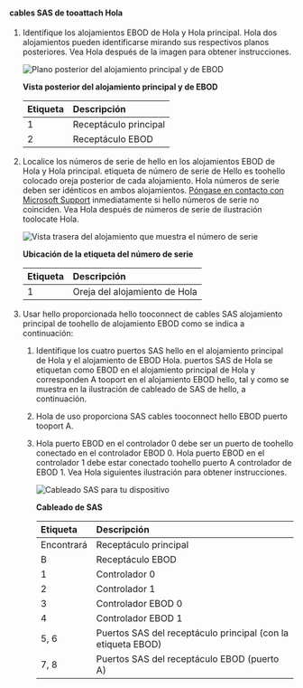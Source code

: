<!--author=alkohli last changed:02/22/16-->

#### <a name="tooattach-hello-sas-cables"></a>cables SAS de tooattach Hola
1. Identifique los alojamientos EBOD de Hola y Hola principal. Hola dos alojamientos pueden identificarse mirando sus respectivos planos posteriores. Vea Hola después de la imagen para obtener instrucciones. 
   
    ![Plano posterior del alojamiento principal y de EBOD](./media/storsimple-sas-cable-8600/HCSBackplaneofprimaryandEBODenclosure.png)
   
    **Vista posterior del alojamiento principal y de EBOD**
   
   | Etiqueta | Descripción |
   |:--- |:--- |
   | 1 |Receptáculo principal |
   | 2 |Receptáculo EBOD |
2. Localice los números de serie de hello en los alojamientos EBOD de Hola y Hola principal. etiqueta de número de serie de Hello es toohello colocado oreja posterior de cada alojamiento. Hola números de serie deben ser idénticos en ambos alojamientos. [Póngase en contacto con Microsoft Support](../articles/storsimple/storsimple-contact-microsoft-support.md) inmediatamente si hello números de serie no coinciden. Vea Hola después de números de serie de ilustración toolocate Hola.
   
    ![Vista trasera del alojamiento que muestra el número de serie](./media/storsimple-sas-cable-8600/HCSRearviewofenclosureindicatinglocationofserialnumbersticker.png)
   
    **Ubicación de la etiqueta del número de serie**
   
   | Etiqueta | Descripción |
   |:--- |:--- |
   | 1 |Oreja del alojamiento de Hola |
3. Usar hello proporcionada hello tooconnect de cables SAS alojamiento principal de toohello de alojamiento EBOD como se indica a continuación:
   
   1. Identifique los cuatro puertos SAS hello en el alojamiento principal de Hola y el alojamiento de EBOD Hola. puertos SAS de Hola se etiquetan como EBOD en el alojamiento principal de Hola y corresponden A tooport en el alojamiento EBOD hello, tal y como se muestra en la ilustración de cableado de SAS de hello, a continuación.
   2. Hola de uso proporciona SAS cables tooconnect hello EBOD puerto tooport A.
   3. Hola puerto EBOD en el controlador 0 debe ser un puerto de toohello conectado en el controlador EBOD 0. Hola puerto EBOD en el controlador 1 debe estar conectado toohello puerto A controlador de EBOD 1. Vea Hola siguientes ilustración para obtener instrucciones. 
      
      ![Cableado SAS para tu dispositivo](./media/storsimple-sas-cable-8600/HCSSAScablingforyourdevice.png)
      
      **Cableado de SAS**
      
      | Etiqueta | Descripción |
      |:--- |:--- |
      | Encontrará |Receptáculo principal |
      | B |Receptáculo EBOD |
      | 1 |Controlador 0 |
      | 2 |Controlador 1 |
      | 3 |Controlador EBOD 0 |
      | 4 |Controlador EBOD 1 |
      | 5, 6 |Puertos SAS del receptáculo principal (con la etiqueta EBOD) |
      | 7, 8 |Puertos SAS del receptáculo EBOD (puerto A) |

